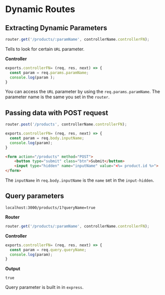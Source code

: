 # Dynamic Routes

## Extracting Dynamic Parameters
```javascript
router.get('/products/:paramName', controllerName.controllerFN);
```
Tells to look for certain `URL` parameter. 

**Controller**
```javascript
exports.controllerFN= (req, res, next) => {
  const param = req.params.paramName;
  console.log(param );
}
```

You can access the `URL` parameter by using the `req.params.paramName`. The parameter name is the same you set in the `router`.

## Passing data with POST request
```javascript
router.post('/products', controllerName.controllerFN);
```
```javascript
exports.controllerFN= (req, res, next) => {
  const param = req.body.inputName;
  console.log(param);
}
```
```html
<form action="/products" method="POST">
	<button type="submit" class="btn">Submit</button>
	<input type="hidden" name="inputName" value="<%= product.id %>">
</form>
```

The `inputName` in `req.body.inputName` is the `name` set in the `input-hidden`.

## Query parameters
```
localhost:3000/products/1?queryName=true
```
**Router**
```javascript
router.get('/products/:paramName', controllerName.controllerFN);
```
**Controller**
```javascript
exports.controllerFN= (req, res, next) => {
  const param = req.query.queryName;
  console.log(param);
}
```
**Output**
```
true
```
Query parameter is built in in `express`.